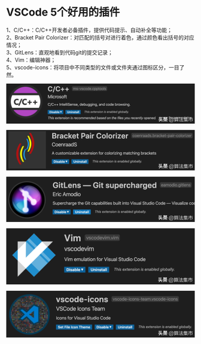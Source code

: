 # VSCode 5个好用的插件

1、C/C++：C/C++开发者必备插件，提供代码提示、自动补全等功能；  
2、Bracket Pair Colorizer：对匹配的括号对进行着色，通过颜色看出括号的对应情况；  
3、GitLens：直观地看到代码git的提交记录；  
4、Vim：编辑神器；  
5、vscode-icons：将项目中不同类型的文件或文件夹通过图标区分，一目了然。

![](./plugin/e438dcca7ee14906bfb82e4aea5bb105_tplv-obj_1428_304.png)

![](./plugin/72b61901d382430aaeca44359264ef4f_tplv-obj_1284_276.png)

![](./plugin/66ee0005c8d34f4eb112e9ec7e414cc0_tplv-obj_1236_298.png)

![](./plugin/370b5f0c187f49f581f6daa76c27a0f2_tplv-obj_1048_312.png)

![](./plugin/bcb9d770399847ccb0730bc9d2b5f307_tplv-obj_1190_296.png)